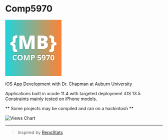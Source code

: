 # Comp5970

![App Icon](https://github.com/MatthewBentz/Comp5970/blob/master/Assignment1a-mlb0119/Assignment1a-mlb0119/Assets.xcassets/AppIcon.appiconset/180.png)

iOS App Development with Dr. Chapman at Auburn University

Applications built in xcode 11.4 with targeted deployment iOS 13.5.
Constraints mainly tested on iPhone models.

** Some projects may be compiled and ran on a hackintosh **

![Views Chart](https://repostatscharts.s3.us-east-2.amazonaws.com/MatthewsRepos/Comp5970_ViewsChart.png)

---

> Inspired by [RepoStats](https://github.com/wumphlett/repostats)
